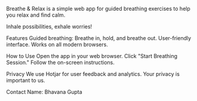 Breathe & Relax is a simple web app for guided breathing exercises to help you relax and find calm.

Inhale possibilities, exhale worries!

Features
Guided breathing: Breathe in, hold, and breathe out.
User-friendly interface.
Works on all modern browsers.

How to Use
Open the app in your web browser.
Click "Start Breathing Session."
Follow the on-screen instructions.

Privacy
We use Hotjar for user feedback and analytics. Your privacy is important to us.

Contact
Name: Bhavana Gupta
